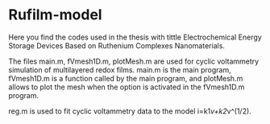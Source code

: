 # Rufilm-model
Here you find the codes used in the thesis with tittle Electrochemical Energy Storage Devices Based on Ruthenium Complexes Nanomaterials.

The files main.m, fVmesh1D.m, plotMesh.m are used for cyclic voltammetry simulation of multilayered redox films. 
main.m is the main program, fVmesh1D.m is a function called by the main program, and plotMesh.m allows to plot the mesh when the option is activated in the fVmesh1D.m program.

reg.m is used to fit cyclic voltammetry data to the model i=k1*v+k2*v^(1/2).
